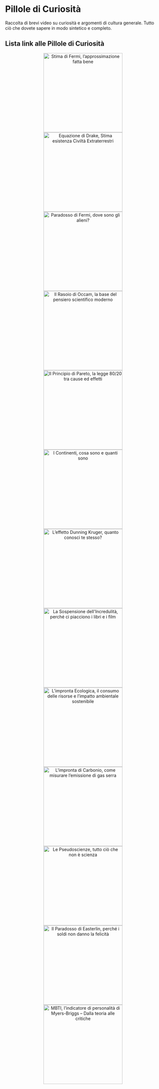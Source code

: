 # **Pillole di Curiosità**

Raccolta di brevi video su curiosità e argomenti di cultura generale. Tutto ciò che dovete sapere in modo sintetico e completo.

<!---
  
## **Playlist complete**

<div align="center">
  <a href="https://www.youtube.com/watch?v=brGLhdNkYBs&list=PL8nSPrZb28LQMWy1P7IlFdAgczNo_1CSp&index=1&t=6s">    
    <img src="./Immagini/Corso_di_Fisica_256.jpg" alt="Corso di Fisica">
  </a>     
  <a href="https://www.youtube.com/watch?v=K4gf_YanKFk&list=PL8nSPrZb28LTqfTAoRUl4sg6rCbrL2gwE&index=1&t=5s">    
    <img src="./Immagini/Fisica_tutto_ d_un_fiato_256.jpg" alt="Fisica tutto d'un fiato">
  </a> 
  <a href="https://www.youtube.com/playlist?list=PL8nSPrZb28LQ7NziB90W2tDkpI6NlpMVI">    
    <img src="./Immagini/Fisica_Shorts_256.jpg" alt="Flashcards Corso di Fisica">
  </a>  
</div>
-->

## **Lista link alle Pillole di Curiosità**

<div align="center">
  <a href="https://www.youtube.com/watch?v=hp5HbJyu99s">
    <img src="https://i.ytimg.com/vi/hp5HbJyu99s/maxresdefault.jpg" alt="Stima di Fermi, l’approssimazione fatta bene" height="256">
  </a>

  <a href="https://www.youtube.com/watch?v=3_js1SLhORE">
    <img src="https://i.ytimg.com/vi/3_js1SLhORE/maxresdefault.jpg" alt="Equazione di Drake, Stima esistenza Civiltà Extraterrestri" height="256">
  </a>

  <a href="https://www.youtube.com/watch?v=9Cz_lp2jzSY">
    <img src="https://i.ytimg.com/vi/9Cz_lp2jzSY/maxresdefault.jpg" alt="Paradosso di Fermi, dove sono gli alieni?" height="256">
  </a>

  <a href="https://www.youtube.com/watch?v=kaR9QCw60R8">
    <img src="https://i.ytimg.com/vi/kaR9QCw60R8/maxresdefault.jpg" alt="Il Rasoio di Occam, la base del pensiero scientifico moderno" height="256">
  </a>

  <a href="https://www.youtube.com/watch?v=GROFpEHv6R0">
    <img src="https://i.ytimg.com/vi/GROFpEHv6R0/maxresdefault.jpg" alt="Il Principio di Pareto, la legge 80/20 tra cause ed effetti" height="256">
  </a>

  <a href="https://www.youtube.com/watch?v=QSqsRJPuOGw">
    <img src="https://i.ytimg.com/vi/QSqsRJPuOGw/maxresdefault.jpg" alt="I Continenti, cosa sono e quanti sono" height="256">
  </a>

  <a href="https://www.youtube.com/watch?v=_KHSzKDSrpg">
    <img src="https://i.ytimg.com/vi/_KHSzKDSrpg/maxresdefault.jpg" alt="L’effetto Dunning Kruger, quanto conosci te stesso?" height="256">
  </a>

  <a href="https://www.youtube.com/watch?v=tdAIH9fguLM">
    <img src="https://i.ytimg.com/vi/tdAIH9fguLM/maxresdefault.jpg" alt="La Sospensione dell'Incredulità, perché ci piacciono i libri e i film" height="256">
  </a>

  <a href="https://www.youtube.com/watch?v=0kOeQ8JI_lc">
    <img src="https://i.ytimg.com/vi/0kOeQ8JI_lc/maxresdefault.jpg" alt="L'impronta Ecologica, il consumo delle risorse e l’impatto ambientale sostenibile" height="256">
  </a>

  <a href="https://www.youtube.com/watch?v=cyw4EUIWRS8">
    <img src="https://i.ytimg.com/vi/cyw4EUIWRS8/maxresdefault.jpg" alt="L'impronta di Carbonio, come misurare l’emissione di gas serra" height="256">
  </a>

  <a href="https://www.youtube.com/watch?v=k4-_VqIW9I4">
    <img src="https://i.ytimg.com/vi/k4-_VqIW9I4/maxresdefault.jpg" alt="Le Pseudoscienze, tutto ciò che non è scienza" height="256">
  </a>

  <a href="https://www.youtube.com/watch?v=Bp8Mu59lVsc">
    <img src="https://i.ytimg.com/vi/Bp8Mu59lVsc/maxresdefault.jpg" alt="Il Paradosso di Easterlin, perché i soldi non danno la felicità" height="256">
  </a>

  <a href="https://www.youtube.com/watch?v=nKxTfZarcvc">
    <img src="https://i.ytimg.com/vi/nKxTfZarcvc/maxresdefault.jpg" alt="MBTI, l’indicatore di personalità di Myers-Briggs – Dalla teoria alle critiche" height="256">
  </a>
</div>


